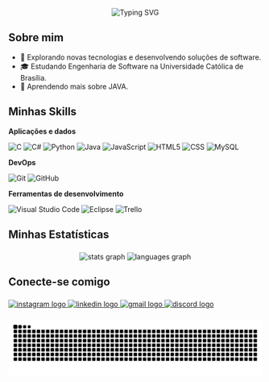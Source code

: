 <p align="center">
  <img src="https://readme-typing-svg.herokuapp.com?font=Fira+Code&size=35&duration=4000&pause=1000&color=80A8FF&center=false&vCenter=false&width=1000&height=70&lines=Eai!+Bem-vindo+ao+meu+GitHub!" alt="Typing SVG" />

</p>


## Sobre mim

- 🤔 Explorando novas tecnologias e desenvolvendo soluções de software.
- 🎓 Estudando Engenharia de Software na Universidade Católica de Brasília.
- 🌱 Aprendendo mais sobre JAVA.

## Minhas Skills

**Aplicações e dados**

![C](https://img.shields.io/badge/-C-333333?style=flat&logo=C%2B%2B&logoColor=00599C)
![C#](https://img.shields.io/badge/-CSharp-333333?style=flat&logo=csharp&logoColor=239120)
![Python](https://img.shields.io/badge/-Python-333333?style=flat&logo=python&logoColor=3776AB)
![Java](https://img.shields.io/badge/-Java-333333?style=flat&logo=Java&logoColor=007396)
![JavaScript](https://img.shields.io/badge/-JavaScript-333333?style=flat&logo=javascript)
![HTML5](https://img.shields.io/badge/-HTML5-333333?style=flat&logo=HTML5)
![CSS](https://img.shields.io/badge/-CSS-333333?style=flat&logo=CSS3&logoColor=1572B6)
![MySQL](https://img.shields.io/badge/-MySQL-333333?style=flat&logo=mysql)

**DevOps**

![Git](https://img.shields.io/badge/-Git-333333?style=flat&logo=git)
![GitHub](https://img.shields.io/badge/-GitHub-333333?style=flat&logo=github)

**Ferramentas de desenvolvimento**

![Visual Studio Code](https://img.shields.io/badge/-Visual%20Studio%20Code-333333?style=flat&logo=visual-studio-code&logoColor=007ACC)
![Eclipse](https://img.shields.io/badge/-Eclipse-333333?style=flat&logo=eclipse-ide&logoColor=2C2255)
![Trello](https://img.shields.io/badge/-Trello-333333?style=flat&logo=trello&logoColor=007ACC)

<h2 align="left">Minhas Estatísticas</h2>

###

<p align="center">
  <img src="https://github-readme-stats.vercel.app/api?username=eduuardo1st&theme=tokyonight&hide_border=false&include_all_commits=true&count_private=false" height="150" alt="stats graph" />
  <img src="https://github-readme-stats.vercel.app/api/top-langs?username=eduuardo1st&locale=en&hide_title=false&layout=compact&card_width=320&langs_count=5&theme=tokyonight&hide_border=false" height="150" alt="languages graph" />
</p>

###

<h2 align="left">Conecte-se comigo</h2>

###

<div align="left">
  <a href="https://www.instagram.com/eduuardo1st" target="_blank">
    <img src="https://raw.githubusercontent.com/maurodesouza/profile-readme-generator/master/src/assets/icons/social/instagram/default.svg" width="52" height="40" alt="instagram logo"  />
  </a>
  <a href="https://www.linkedin.com/in/eduardo-gon%C3%A7alves-de-mesquita-3ab8bb325" target="_blank">
    <img src="https://raw.githubusercontent.com/maurodesouza/profile-readme-generator/master/src/assets/icons/social/linkedin/default.svg" width="52" height="40" alt="linkedin logo"  />
  </a>
  <a href="eduardouc388@gmail.com" target="_blank">
    <img src="https://raw.githubusercontent.com/maurodesouza/profile-readme-generator/master/src/assets/icons/social/gmail/default.svg" width="52" height="40" alt="gmail logo"  />
  </a>
  <a href="https://discord.com/channels/@me/897296310867230770" target="_blank">
    <img src="https://raw.githubusercontent.com/maurodesouza/profile-readme-generator/master/src/assets/icons/social/discord/default.svg" width="52" height="40" alt="discord logo"  />
  </a>
</div>

###

<picture align="center">
  <source media="(prefers-color-scheme: dark)" srcset="https://raw.githubusercontent.com/eduuardo1st/eduuardo1st/output/github-contribution-grid-snake-dark.svg">
  <source media="(prefers-color-scheme: light)" srcset="https://raw.githubusercontent.com/eduuardo1st/eduuardo1st/output/github-contribution-grid-snake-dark.svg">
  <img align="center" alt="github contribution grid snake animation" src="https://raw.githubusercontent.com/eduuardo1st/eduuardo1st/output/github-contribution-grid-snake.svg">
</picture>

###
